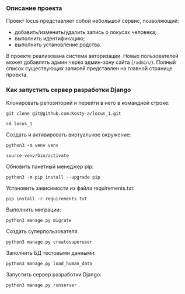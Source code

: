 ### Описание проекта
Проект locus представляет собой небольшой сервис, позволяющий:
- добавить/изменить/удалить запись о локусах человека;
- выполнить идентификацию;
- выполнить установление родства.

В проекте реализована система авторизации.
Новых пользователей может добавлять админ через админ-зону сайта (```/admin/```).
Полный список существующих записей представлен на главной странице проекта.

### Как запустить сервер разработки Django

Клонировать репозиторий и перейти в него в командной строке:

```
git clone git@github.com:Kosty-a/locus_1.git
```
```
cd locus_1
```

Создать и активировать виртуальное окружение:

```
python3 -m venv venv
```

```
source venv/bin/activate
```

Обновить пакетный менеджер pip:

```
python3 -m pip install --upgrade pip
```

Установить зависимости из файла requirements.txt:

```
pip install -r requirements.txt
```

Выполнить миграции:

```
python3 manage.py migrate
```

Создать суперпользователя:

```
python3 manage.py createsuperuser
```

Заполнить БД тестовыми данными:

```
python3 manage.py load_human_data
```

Запустить сервер разработки Django:

```
python3 manage.py runserver
```
